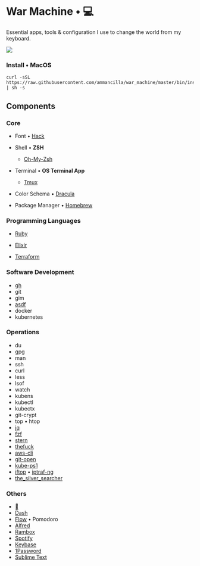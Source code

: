 # War Machine • 💻
Essential apps, tools & configuration I use to change the world from my keyboard.

![](.support/war_machine.gif)

### Install • MacOS

```shell
curl -sSL https://raw.githubusercontent.com/ammancilla/war_machine/master/bin/install.sh | sh -s
```

## Components
### Core

* Font • [Hack](https://github.com/ryanoasis/nerd-fonts/tree/master/patched-fonts/Hack)

* Shell • **ZSH**
  - [Oh-My-Zsh](https://github.com/ohmyzsh/ohmyzsh)

* Terminal • **OS Terminal App** 
  - [Tmux](https://github.com/tmux/tmux/wiki)

* Color Schema • [Dracula](https://draculatheme.com/)

* Package Manager • [Homebrew](https://brew.shv)

### Programming Languages

* [Ruby](https://www.ruby-lang.org/en/)

* [Elixir](https://elixir-lang.org/)

* [Terraform](https://www.terraform.io/language)

### Software Development
* [gh](https://github.com/jdxcode/gh)
* git
* gim
* [asdf](https://github.com/asdf-vm/asdf)
* docker
* kubernetes

### Operations
* du
* gpg
* man
* ssh
* curl
* less
* lsof
* watch
* kubens
* kubectl
* kubectx
* git-crypt
* top • htop
* [jq](https://github.com/stedolan/jq)
* [fzf](https://github.com/junegunn/fzf)
* [stern](https://github.com/wercker/stern)
* [thefuck](https://github.com/nvbn/thefuck)
* [aws-cli](https://github.com/aws/aws-cli)
* [git-open](https://github.com/paulirish/git-open)
* [kube-ps1](https://github.com/jonmosco/kube-ps1)
* [iftop](https://code.blinkace.com/pdw/iftop) • [iptraf-ng](https://wiki.ipfire.org/addons/iptraf-ng) 
* [the_silver_searcher](https://github.com/ggreer/the_silver_searcher)

### Others
* [🦊](https://www.mozilla.org/firefox/new)
* [Dash](https://kapeli.com/dash)
* [Flow](https://apps.apple.com/app/flow-focus-and-work-timer/id1423210932) • Pomodoro 
* [Alfred](https://www.alfredapp.com)
* [Rambox](https://rambox.pro/#home)
* [Spotify](https://www.spotify.com)
* [Keybase](https://keybase.io/download)
* [1Password](https://1password.com)
* [Sublime Text](https://www.sublimetext.com)

